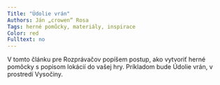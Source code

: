 ```yaml
---
Title: "Údolie vrán"
Authors: Ján „crowen“ Rosa
Tags: herné pomůcky, materiály, inspirace
Color: red
Fulltext: no 
---
```

V tomto článku pre Rozprávačov popíšem
postup, ako vytvoriť herné pomôcky
s popisom lokácií do vašej hry. Príkladom
bude Údolie vrán, v prostredí Vysočiny.